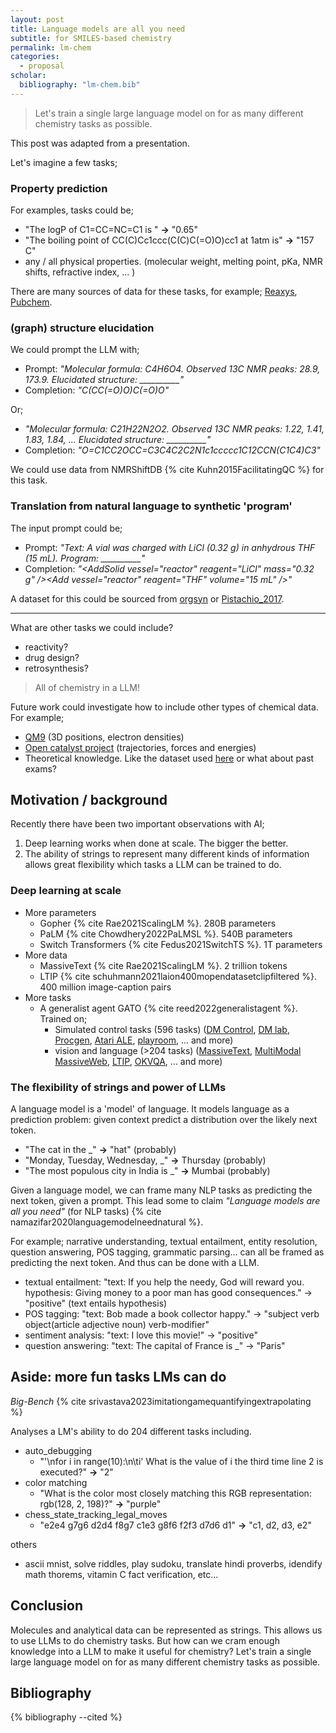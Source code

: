 ```yaml
---
layout: post
title: Language models are all you need
subtitle: for SMILES-based chemistry
permalink: lm-chem
categories:
  - proposal
scholar:
  bibliography: "lm-chem.bib"
---
```


> Let's train a single large language model on for as many different chemistry tasks as possible.

<side>
This post was adapted from a presentation.
</side>

Let's imagine a few tasks;

### Property prediction

For examples, tasks could be;
- "The logP of C1=CC=NC=C1 is " __->__ "0.65"
- "The boiling point of CC(C)Cc1ccc(C(C)C(=O)O)cc1 at 1atm is" __->__ "157 C"
- any / all physical properties. (molecular weight, melting point, pKa, NMR shifts, refractive index, ... )

There are many sources of data for these tasks, for example; [Reaxys](https://www.reaxys.com/#/search/quick), [Pubchem](https://pubchem.ncbi.nlm.nih.gov/).


### (graph) structure elucidation

We could prompt the LLM with;
- Prompt: _"Molecular formula: C4H6O4. Observed 13C NMR peaks: 28.9, 173.9. Elucidated structure: \_\_\_\_\_\_\_\_\_\_"_<br>
- Completion: _"C(CC(=O)O)C(=O)O"_

Or;
- _"Molecular formula: C21H22N2O2. Observed 13C NMR peaks: 1.22, 1.41, 1.83, 1.84, ... Elucidated structure: \_\_\_\_\_\_\_\_\_\_"_<br>
- Completion: _"O=C1CC2OCC=C3C4C2C2N1c1ccccc1C12CCN(C1C4)C3"_

We could use data from NMRShiftDB {% cite Kuhn2015FacilitatingQC %} for this task.

### Translation from natural language to synthetic 'program'

The input prompt could be;

- Prompt: _"Text: A vial was charged with LiCl (0.32 g) in anhydrous THF (15 mL). Program: \_\_\_\_\_\_\_\_\_\_"_ <br>
- Completion: _"\<AddSolid vessel="reactor" reagent="LiCl" mass="0.32 g" \/\>\<Add vessel="reactor" reagent="THF" volume="15 mL" \/\>"_

A dataset for this could be sourced from [orgsyn](http://www.orgsyn.org/) or [Pistachio_2017](https://www.nextmovesoftware.com/pistachio.html).

***

What are other tasks we could include?

- reactivity?
- drug design?
- retrosynthesis?

> All of chemistry in a LLM!

Future work could investigate how to include other types of chemical data. For example;

- [QM9](http://quantum-machine.org/datasets/) (3D positions, electron densities)
- [Open catalyst project](https://opencatalystproject.org/) (trajectories, forces and energies)
- Theoretical knowledge. Like the dataset used [here](https://chemrxiv.org/engage/api-gateway/chemrxiv/assets/orp/resource/item/6393827c836cebbc757aedeb/original/assessment-of-chemistry-knowledge-in-large-language-models-that-generate-code.pdf) or what about past exams?


## Motivation / background

Recently there have been two important observations with AI;

1. Deep learning works when done at scale. The bigger the better.
2. The ability of strings to represent many different kinds of information allows great flexibility which tasks a LLM can be trained to do.

### Deep learning at scale

- More parameters
  - Gopher {% cite Rae2021ScalingLM %}. 280B parameters
  - PaLM {% cite Chowdhery2022PaLMSL %}. 540B parameters
  - Switch Transformers {% cite Fedus2021SwitchTS %}. 1T parameters
- More data
  - MassiveText {% cite Rae2021ScalingLM %}. 2 trillion tokens
  - LTIP {% cite schuhmann2021laion400mopendatasetclipfiltered %}. 400 million image-caption pairs
- More tasks
  - A generalist agent GATO {% cite reed2022generalistagent %}. Trained on;
    - Simulated control tasks (596 tasks) ([DM Control](https://github.com/deepmind/dm_control), [DM lab](https://www.deepmind.com/open-source/deepmind-lab), [Procgen](https://openai.com/blog/procgen-benchmark/), [Atari ALE](https://github.com/mgbellemare/Arcade-Learning-Environment),  [playroom](https://arxiv.org/abs/1707.03300), ... and more)
    - vision and language (>204 tasks) ([MassiveText](https://arxiv.org/abs/2112.11446), [MultiModal MassiveWeb](https://arxiv.org/abs/2204.14198), [LTIP](https://arxiv.org/abs/2111.02114), [OKVQA](https://okvqa.allenai.org/), ... and more)


### The flexibility of strings and power of LLMs

A language model is a 'model' of language. It models language as a prediction problem: given context predict a distribution over the likely next token.

- "The cat in the _" __->__ "hat" (probably)
- "Monday, Tuesday, Wednesday, _" __->__ Thursday (probably)
- "The most populous city in India is _" __->__ Mumbai (probably)

Given a language model, we can frame many NLP tasks as predicting the next token, given a prompt.
This lead some to claim _"Language models are all you need"_ (for NLP tasks) {% cite namazifar2020languagemodelneednatural %}.

For example; narrative understanding, textual entailment, entity resolution, question answering, POS tagging, grammatic parsing... can all be framed as predicting the next token. And thus can be done with a LLM.

- textual entailment: "text: If you help the needy, God will reward you. hypothesis: Giving money to a poor man has good consequences." -> "positive"  (text entails hypothesis)
- POS tagging: "text: Bob made a book collector happy." -> "subject verb object(article adjective noun) verb-modifier"
- sentiment analysis: "text: I love this movie!" -> "positive"
- question answering: "text: The capital of France is _" -> "Paris"

## Aside: more fun tasks LMs can do

_Big-Bench_ {% cite srivastava2023imitationgamequantifyingextrapolating %}

Analyses a LM's ability to do 204 different tasks including.

- auto_debugging
  - "'\\nfor i in range(10):\\n\\ti' What is the value of i the third time line 2 is executed?" __->__ "2"
- color matching
  - "What is the color most closely matching this RGB representation: rgb(128, 2, 198)?" __->__ "purple"
- chess_state_tracking_legal_moves
  - "e2e4 g7g6 d2d4 f8g7 c1e3 g8f6 f2f3 d7d6 d1" __->__ "c1, d2, d3, e2"

others
- ascii mnist, solve riddles, play sudoku, translate hindi proverbs, idendify math thorems, vitamin C fact verification, etc...

<!-- ## Aside: Few-shot meta learning vs fine-tuning

Fine-tune

_What is human life expectancy in the United States?" -> "Human life expectancy in the United States is 78 years._

(we actually train the LM on examples: question -> answer)

Zero-shot

_I am a highly intelligent question answering bot. Ask me questions, I will answer._

_Q: What is human life expectancy in the United States?_

## Aside: Few-shot meta learning vs fine-tuning

Few shot

_I am a highly intelligent question answering bot. Ask me questions, I will answer._

_Q: Who was president of the United States in 1955?_\
_A: Dwight D. Eisenhower was president of the United States in 1955._

_Q: Where were the 1992 Olympics held?_\
_A: The 1992 Olympics were held in Barcelona, Spain._

_Q: What is human life expectancy in the United States?_

(example from openai's api) -->

## Conclusion

Molecules and analytical data can be represented as strings. This allows us to use LLMs to do chemistry tasks.
But how can we cram enough knowledge into a LLM to make it useful for chemistry?
Let's train a single large language model on for as many different chemistry tasks as possible.

## Bibliography

{% bibliography --cited %}